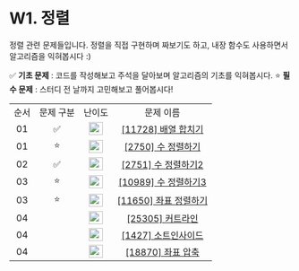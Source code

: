 # W1. 정렬

정렬 관련 문제들입니다. 정렬을 직접 구현하며 짜보기도 하고, 내장 함수도 사용하면서 알고리즘을 익혀봅시다 :)

✅ **기초 문제** : 코드를 작성해보고 주석을 달아보며 알고리즘의 기초를 익혀봅시다.
⭐ **필수 문제** : 스터디 전 날까지 고민해보고 풀어봅시다!


<table>
<tbody>
<tr>
<td align="center">순서</td>
<td align="center">문제 구분</td>
<td align="center">난이도</td>
<td align="center">문제 이름</td>
</tr>
<tr>
<td align="center">01</td>
<td align="center">✅</td>
<td align="center"><img src="https://d2gd6pc034wcta.cloudfront.net/tier/6.svg" width="25px" height="23px" /></td>
<td align="center"><a href="https://www.acmicpc.net/problem/11728">[11728] 배열 합치기</a></td>
</tr>
<tr>
<td align="center">01</td>
<td align="center">⭐</td>
<td align="center"><img src="https://d2gd6pc034wcta.cloudfront.net/tier/5.svg" width="25px" height="23px" /></td>
<td align="center"><a href="https://www.acmicpc.net/problem/2750">[2750] 수 정렬하기</a></td>
</tr>
<tr>
<td align="center">02</td>
<td align="center">✅</td>
<td align="center"><img src="https://d2gd6pc034wcta.cloudfront.net/tier/6.svg" width="25px" height="23px" /></td>
<td align="center"><a href="https://www.acmicpc.net/problem/2751">[2751] 수 정렬하기2</a></td>
</tr>
<tr>
<td align="center">03</td>
<td align="center">⭐</td>
<td align="center"><img src="https://d2gd6pc034wcta.cloudfront.net/tier/6.svg" width="25px" height="23px" /></td>
<td align="center"><a href="https://www.acmicpc.net/problem/10989">[10989] 수 정렬하기3</a></td>
</tr>
<tr>
<td align="center">03</td>
<td align="center">⭐</td>
<td align="center"><img src="https://d2gd6pc034wcta.cloudfront.net/tier/6.svg" width="25px" height="23px" /></td>
<td align="center"><a href="https://www.acmicpc.net/problem/11650">[11650] 좌표 정렬하기</a></td>
</tr>
<tr>
<td align="center">04</td>
<td align="center">&nbsp;</td>
<td align="center"><img src="https://d2gd6pc034wcta.cloudfront.net/tier/4.svg" width="25px" height="23px" /></td>
<td align="center"><a href="https://www.acmicpc.net/problem/25305">[25305] 커트라인 </a></td>
</tr>
<tr>
<td align="center">04</td>
<td align="center">&nbsp;</td>
<td align="center"><img src="https://d2gd6pc034wcta.cloudfront.net/tier/6.svg" width="25px" height="23px" /></td>
<td align="center"><a href="https://www.acmicpc.net/problem/1427">[1427] 소트인사이드</a></td>
</tr>
<tr>
<td align="center">04</td>
<td align="center">&nbsp;</td>
<td align="center"><img src="https://d2gd6pc034wcta.cloudfront.net/tier/9.svg" width="25px" height="23px" /></td>
<td align="center"><a href="https://www.acmicpc.net/problem/18870">[18870] 좌표 압축</a></td>
</tr>
</tbody>
</table>
